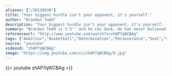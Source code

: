 ```yaml
---
aliases: ["/20130930"]
title: "Your biggest hurdle isn't your opponent, it's yourself."
author: "Brandon Todd"
description: "Your biggest hurdle isn't your opponent, it's yourself. - Brandon Todd quotes from GetInspired365.com"
summary: "Brandon Todd is 5'5'' and he can dunk. He has never believed his height to be a limitation but an opportunity to change how people view small athletes. Brandon transformed his body over the course of a few years, gaining over 80 lbs of muscle, increasing his vertical to over 45 inches. Todd hopes to teach others that through hard work and perseverance physical limitations can be overcome."
referenceurl: "http://www.youtube.com/watch?v=zhAP7qWCBAg"
tags: ["Ambition","Basketball","Determination","Perseverance","Seal","Sport",]
source: "youtube"
videoid: "zhAP7qWCBAg"
image: "https://img.youtube.com/vi/zhAP7qWCBAg/0.jpg"
---
```


{{< youtube zhAP7qWCBAg >}}
